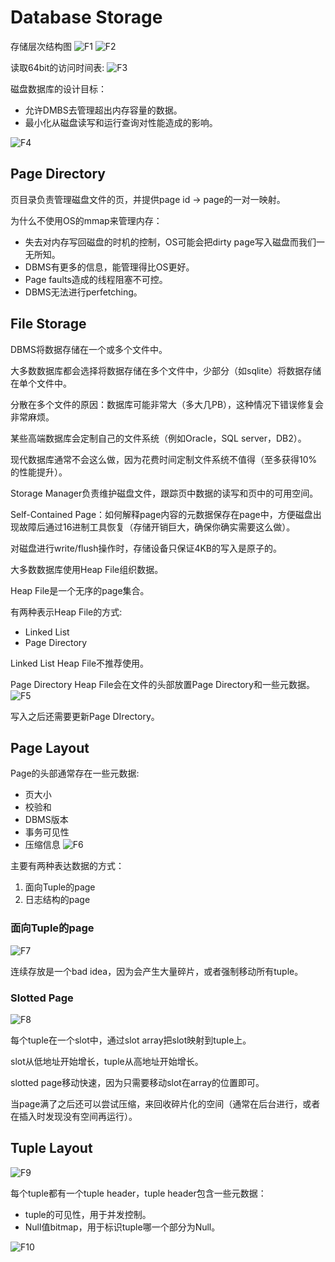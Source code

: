 # Database Storage

存储层次结构图
![F1](./F1.png)
![F2](./F2.png)

读取64bit的访问时间表:
![F3](./F3.png)

磁盘数据库的设计目标：
* 允许DMBS去管理超出内存容量的数据。
* 最小化从磁盘读写和运行查询对性能造成的影响。

![F4](./F4.png)

## Page Directory

页目录负责管理磁盘文件的页，并提供page id -> page的一对一映射。

为什么不使用OS的mmap来管理内存：
* 失去对内存写回磁盘的时机的控制，OS可能会把dirty page写入磁盘而我们一无所知。
* DBMS有更多的信息，能管理得比OS更好。
* Page faults造成的线程阻塞不可控。
* DBMS无法进行perfetching。

## File Storage

DBMS将数据存储在一个或多个文件中。

大多数数据库都会选择将数据存储在多个文件中，少部分（如sqlite）将数据存储在单个文件中。

分散在多个文件的原因：数据库可能非常大（多大几PB），这种情况下错误修复会非常麻烦。

某些高端数据库会定制自己的文件系统（例如Oracle，SQL server，DB2）。

现代数据库通常不会这么做，因为花费时间定制文件系统不值得（至多获得10%的性能提升）。

Storage Manager负责维护磁盘文件，跟踪页中数据的读写和页中的可用空间。

Self-Contained Page：如何解释page内容的元数据保存在page中，方便磁盘出现故障后通过16进制工具恢复（存储开销巨大，确保你确实需要这么做）。

对磁盘进行write/flush操作时，存储设备只保证4KB的写入是原子的。

大多数数据库使用Heap File组织数据。

Heap File是一个无序的page集合。

有两种表示Heap File的方式:
* Linked List
* Page Directory

Linked List Heap File不推荐使用。

Page Directory Heap File会在文件的头部放置Page Directory和一些元数据。
![F5](./F5.png)

写入之后还需要更新Page DIrectory。

## Page Layout

Page的头部通常存在一些元数据:
* 页大小
* 校验和
* DBMS版本
* 事务可见性
* 压缩信息
![F6](./F6.png)

主要有两种表达数据的方式：
1. 面向Tuple的page
2. 日志结构的page

### 面向Tuple的page

![F7](./F7.png)

连续存放是一个bad idea，因为会产生大量碎片，或者强制移动所有tuple。

### Slotted Page

![F8](./F8.png)

每个tuple在一个slot中，通过slot array把slot映射到tuple上。

slot从低地址开始增长，tuple从高地址开始增长。

slotted page移动快速，因为只需要移动slot在array的位置即可。

当page满了之后还可以尝试压缩，来回收碎片化的空间（通常在后台进行，或者在插入时发现没有空间再运行）。

## Tuple Layout

![F9](./F9.png)

每个tuple都有一个tuple header，tuple header包含一些元数据：
* tuple的可见性，用于并发控制。
* Null值bitmap，用于标识tuple哪一个部分为Null。

![F10](./F10.png)